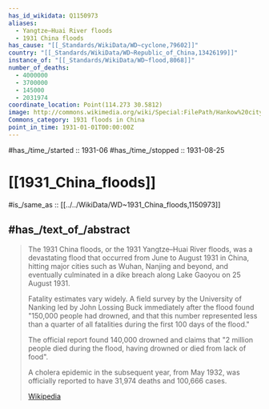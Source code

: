 ```yaml
---
has_id_wikidata: Q1150973
aliases:
  - Yangtze–Huai River floods
  - 1931 China floods
has_cause: "[[_Standards/WikiData/WD~cyclone,79602]]"
country: "[[_Standards/WikiData/WD~Republic_of_China,13426199]]"
instance_of: "[[_Standards/WikiData/WD~flood,8068]]"
number_of_deaths:
  - 4000000
  - 3700000
  - 145000
  - 2031974
coordinate_location: Point(114.273 30.5812)
image: http://commons.wikimedia.org/wiki/Special:FilePath/Hankow%20city%20hall.jpg
Commons_category: 1931 floods in China
point_in_time: 1931-01-01T00:00:00Z
---
```


#has_/time_/started :: 1931-06 
#has_/time_/stopped  :: 1931-08-25

# [[1931_China_floods]] 


#is_/same_as :: [[../../WikiData/WD~1931_China_floods,1150973]] 

## #has_/text_of_/abstract 

> The 1931 China floods, or the 1931 Yangtze–Huai River floods, 
> was a devastating flood that occurred from June to August 1931 in China, 
> hitting major cities such as Wuhan, Nanjing and beyond, 
> and eventually culminated in a dike breach along Lake Gaoyou on 25 August 1931.
>
> Fatality estimates vary widely. 
> A field survey by the University of Nanking led by John Lossing Buck immediately after the flood found 
> "150,000 people had drowned, and that this number represented 
> less than a quarter of all fatalities during the first 100 days of the flood." 
> 
> The official report found 140,000 drowned and claims that 
> "2 million people died during the flood, having drowned or died from lack of food". 
> 
> A cholera epidemic in the subsequent year, from May 1932, 
> was officially reported to have 31,974 deaths and 100,666 cases.
>
> [Wikipedia](https://en.wikipedia.org/wiki/1931%20China%20floods) 

